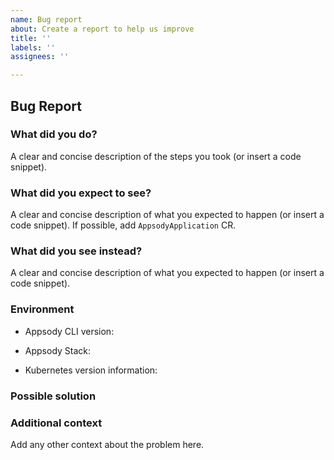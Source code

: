 ```yaml
---
name: Bug report
about: Create a report to help us improve
title: ''
labels: ''
assignees: ''

---
```


## Bug Report

### What did you do?

A clear and concise description of the steps you took (or insert a code snippet).

### What did you expect to see?

A clear and concise description of what you expected to happen (or insert a code snippet). If possible, add `AppsodyApplication` CR.

### What did you see instead?

A clear and concise description of what you expected to happen (or insert a code snippet).

### Environment

* Appsody CLI version:

<!--- Insert the output of `appsody version`here -->

* Appsody Stack:

* Kubernetes version information:

<!--- Insert the output of `kubectl version` here -->

### Possible solution

<!--- Only if you have suggestions on a fix for the bug -->

### Additional context

Add any other context about the problem here.
